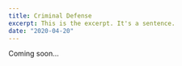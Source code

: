 ```yaml
---
title: Criminal Defense
excerpt: This is the excerpt. It's a sentence.
date: "2020-04-20"
---
```


Coming soon...
